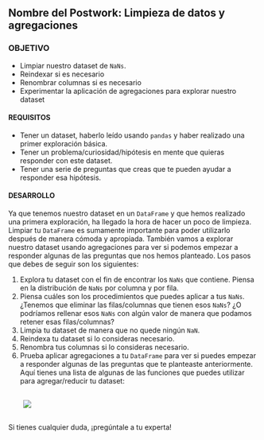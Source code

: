  ## Nombre del Postwork: Limpieza de datos y agregaciones

### OBJETIVO 

- Limpiar nuestro dataset de `NaNs`.
- Reindexar si es necesario
- Renombrar columnas si es necesario
- Experimentar la aplicación de agregaciones para explorar nuestro dataset

#### REQUISITOS 

- Tener un dataset, haberlo leído usando `pandas` y haber realizado una primer exploración básica.
- Tener un problema/curiosidad/hipótesis en mente que quieras responder con este dataset.
- Tener una serie de preguntas que creas que te pueden ayudar a responder esa hipótesis.

#### DESARROLLO

Ya que tenemos nuestro dataset en un `DataFrame` y que hemos realizado una primera exploración, ha llegado la hora de hacer un poco de limpieza. Limpiar tu `DataFrame` es sumamente importante para poder utilizarlo después de manera cómoda y apropiada. También vamos a explorar nuestro dataset usando agregaciones para ver si podemos empezar a responder algunas de las preguntas que nos hemos planteado. Los pasos que debes de seguir son los siguientes:

1. Explora tu dataset con el fin de encontrar los `NaNs` que contiene. Piensa en la distribución de `NaNs` por columna y por fila.
2. Piensa cuáles son los procedimientos que puedes aplicar a tus `NaNs`. ¿Tenemos que eliminar las filas/columnas que tienen esos `NaNs`? ¿O podríamos rellenar esos `NaNs` con algún valor de manera que podamos retener esas filas/columnas?
3. Limpia tu dataset de manera que no quede ningún `NaN`.
4. Reindexa tu dataset si lo consideras necesario.
5. Renombra tus columnas si lo consideras necesario.
6. Prueba aplicar agregaciones a tu `DataFrame` para ver si puedes empezar a responder algunas de las preguntas que te planteaste anteriormente. Aquí tienes una lista de algunas de las funciones que puedes utilizar para agregar/reducir tu dataset:

<div style="padding: 10px; margin: 20px"><img src='../Imgs/sesion-5_47.png'></div>

Si tienes cualquier duda, ¡pregúntale a tu experta!